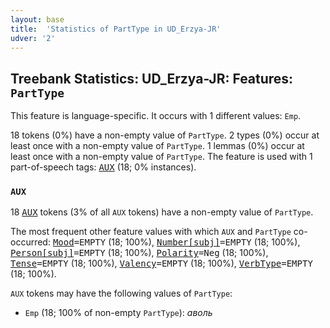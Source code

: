 ```yaml
---
layout: base
title:  'Statistics of PartType in UD_Erzya-JR'
udver: '2'
---
```


## Treebank Statistics: UD_Erzya-JR: Features: `PartType`

This feature is language-specific.
It occurs with 1 different values: `Emp`.

18 tokens (0%) have a non-empty value of `PartType`.
2 types (0%) occur at least once with a non-empty value of `PartType`.
1 lemmas (0%) occur at least once with a non-empty value of `PartType`.
The feature is used with 1 part-of-speech tags: <tt><a href="myv_jr-pos-AUX.html">AUX</a></tt> (18; 0% instances).

### `AUX`

18 <tt><a href="myv_jr-pos-AUX.html">AUX</a></tt> tokens (3% of all `AUX` tokens) have a non-empty value of `PartType`.

The most frequent other feature values with which `AUX` and `PartType` co-occurred: <tt><a href="myv_jr-feat-Mood.html">Mood</a></tt><tt>=EMPTY</tt> (18; 100%), <tt><a href="myv_jr-feat-Number-subj.html">Number[subj]</a></tt><tt>=EMPTY</tt> (18; 100%), <tt><a href="myv_jr-feat-Person-subj.html">Person[subj]</a></tt><tt>=EMPTY</tt> (18; 100%), <tt><a href="myv_jr-feat-Polarity.html">Polarity</a></tt><tt>=Neg</tt> (18; 100%), <tt><a href="myv_jr-feat-Tense.html">Tense</a></tt><tt>=EMPTY</tt> (18; 100%), <tt><a href="myv_jr-feat-Valency.html">Valency</a></tt><tt>=EMPTY</tt> (18; 100%), <tt><a href="myv_jr-feat-VerbType.html">VerbType</a></tt><tt>=EMPTY</tt> (18; 100%).

`AUX` tokens may have the following values of `PartType`:

* `Emp` (18; 100% of non-empty `PartType`): <em>аволь</em>

